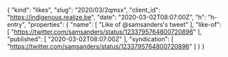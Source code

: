{
  "kind": "likes",
  "slug": "2020/03/2qmsx",
  "client_id": "https://indigenous.realize.be",
  "date": "2020-03-02T08:07:00Z",
  "h": "h-entry",
  "properties": {
    "name": [
      "Like of @samsanders's tweet"
    ],
    "like-of": [
      "https://twitter.com/samsanders/status/1233795764800720896"
    ],
    "published": [
      "2020-03-02T08:07:00Z"
    ],
    "syndication": [
      "https://twitter.com/samsanders/status/1233795764800720896"
    ]
  }
}
